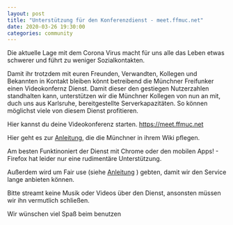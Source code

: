 ```yaml
---
layout: post
title: "Unterstützung für den Konferenzdienst - meet.ffmuc.net"
date: 2020-03-26 19:30:00
categories: community
---
```



Die aktuelle Lage mit dem Corona Virus macht für uns alle das Leben etwas schwerer und führt zu weniger Sozialkontakten.

Damit ihr trotzdem mit euren Freunden, Verwandten, Kollegen und Bekannten in Kontakt bleiben könnt betreibend die Münchner Freifunker einen Videokonfernz Dienst. Damit dieser den gestiegen Nutzerzahlen standhalten kann, unterstützen wir die Münchner Kollegen von nun an mit, duch uns aus Karlsruhe, bereitgestellte Serverkapazitäten. So können möglichst viele von diesem Dienst profitieren.

Hier kannst du deine Videokonferenz starten. https://meet.ffmuc.net

<!--*-->

Hier geht es zur [Anleitung](https://ffmuc.net/wiki/doku.php?id=knb:meet), die die Münchner in ihrem Wiki pflegen.

Am besten Funktinoniert der Dienst mit Chrome oder den mobilen Apps! - Firefox hat leider nur eine rudimentäre Unterstützung.

Außerdem wird um Fair use (siehe [Anleitung](https://ffmuc.net/wiki/doku.php?id=knb:meet) ) gebten, damit wir den Service lange anbieten können.

Bitte streamt keine Musik oder Videos über den Dienst, ansonsten müssen wir ihn vermutlich schließen.

Wir wünschen viel Spaß beim benutzen
